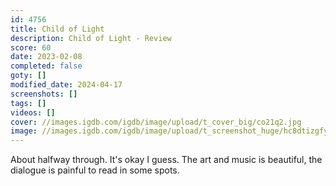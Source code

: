 ```yaml
---
id: 4756
title: Child of Light
description: Child of Light - Review
score: 60
date: 2023-02-08
completed: false
goty: []
modified_date: 2024-04-17
screenshots: []
tags: []
videos: []
cover: //images.igdb.com/igdb/image/upload/t_cover_big/co21q2.jpg
image: //images.igdb.com/igdb/image/upload/t_screenshot_huge/hc8dtizgfytrnz5ha9an.jpg
---
```

About halfway through. It's okay I guess. The art and music is beautiful, the dialogue is painful to read in some spots.